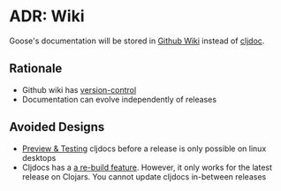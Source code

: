 ADR: Wiki
=============

Goose's documentation will be stored in [Github Wiki](https://docs.github.com/en/communities/documenting-your-project-with-wikis/about-wikis) instead of [cljdoc](https://cljdoc.org/).

Rationale
---------

- Github wiki has [version-control](https://docs.github.com/en/communities/documenting-your-project-with-wikis/adding-or-editing-wiki-pages#adding-or-editing-wiki-pages-locally)
- Documentation can evolve independently of releases

Avoided Designs
---------

- [Preview & Testing](https://github.com/cljdoc/cljdoc/blob/master/doc/userguide/for-library-authors.adoc#testing--verifying) cljdocs before a release is only possible on linux desktops
- Cljdocs has a [a re-build feature](https://github.com/cljdoc/cljdoc/blob/master/doc/userguide/for-library-authors.adoc#doc-build-triggers). However, it only works for the latest release on Clojars. You cannot update cljdocs in-between releases

